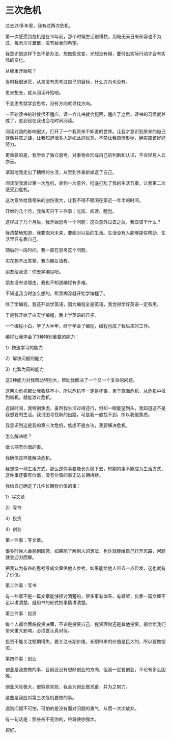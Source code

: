三次危机
============

过去20多年里，我有过两次危机。

第一次感受到危机是在10年前，那个时候生活很糟糕，用暗无天日来形容也不为过，每天浑浑噩噩，没有丝毫的希望。

我意识到这样下去不是办法，想做些改变，光想没有用，要付出实际行动才会有实际的变化。

从哪里开始呢？

当时我很迷茫，从来没有思考过自己的目标，什么方向也没有。

思来想去，就从阅读开始吧。

不会思考就学会思考，没有方向就寻找方向。

一开始读书的时候很不适应，读一会儿书就会犯困，适应了之后，读书的习惯就养成了，直到现在我也会花时间阅读。

阅读对我的影响很大，打开了一个我原来不知道的世界。让我才意识到原来的自己就像井底之蛙，让我知道很多人是如此的优秀，不禁让我自惭形秽，确实应该好好努力。

更重要的是，我学会了独立思考，对事物会形成自己的判断和认识，不会轻易人云亦云。

渐渐地我走出了糟糕的生活，从里到外重新塑造了自己。

阅读使我渡过第一次危机，直到一次意外，彻底打乱了我的生活节奏，让我第二次感受到危机。

这次意外给我带来的创伤很大，让我不得不赋闲在家近一年半的时间。

开始的几个月，我每天只干三件事：吃饭、阅读、睡觉。

这样过了几个月后，我开始思考一个问题：这次意外过去之后，我应该干什么？

我清楚地知道，我要面对未来，要面对以后的生活。生活没有人能够提供帮助，生活里只有靠自己。

随后的一段时间，我一直在思考这个问题。

实在想不出答案，我向朋友请教。

朋友给我说：你去学编程吧。

朋友没有说理由，我也不知道编程有多难。

不知道我当时怎么想的，稀里糊涂就开始学编程了。

除了学编程，我还开始学英语，因为编程全是英语，我觉得学好英语一定有用。

于是我开始了白天学编程，晚上学英语的日子。

一个编程小白，学了大半年，终于学会了编程，编程也成了我后来的工作。

编程让我学会了3种特别重要的能力：

1）快速学习的能力

2）解决问题的能力

3）化繁为简的能力

这3种能力对我帮助特别大，帮助我解决了一个又一个复杂的问题。

这两次危机都让我收获不小，所以危机不一定是坏事。勇于直面危机，从危机中找到新机，就能渡过危机。

近段时间，我特别焦虑。虽然我生活过得还行，但却一眼能望到头，我知道这不是我想要的生活。我试图寻找新的出路，可是我一直找不到，所以我很焦虑。

我意识到这是我的第三次危机，焦虑不是办法，我要解决危机。

怎么解决呢？

做长期有价值的事。

我确信这样能解决危机。

我想换一种生活方式，那么这件事要能长久做下去，短期的事不能成为生活方式，这件事还要有价值，没有价值的事无法长期持续。

我给自己确定了几件长期有价值的事：

1）写文章

2）写书

3）投资

4）创业

第一件事：写文章。

很多时候人会感到困惑，如果能了解别人的想法，也许就能给自己打开思路，问题就会迎刃而解。

把我认为有益的思考写成文章供他人参考，如果能给他人带去一点启发，这也就有了价值。

第二件事：写书

有一些事不是一篇文章能够探讨清楚的，很多事有体系、有框架，仅靠一篇文章不足以讲清楚，就用书的形式把事情讲清楚。

第三件事：投资

每个人都会面临投资决策，不论是投资自己、投资理财还是其他投资，都会给我们带来重大影响，必须要认真对待。

投资不能关注短期得失，要关注长期价值，长期带来的价值是巨大的，所以要做投资。

第四件事：创业

创业是我想做的事，目前还没有想好创业的方向，但我一定要创业，不论有多么困难。

创业风险极大，很容易失败，我会为创业做准备，并为之努力。

这些是我应对第三次危机要做的事。

遇到问题不可怕，可怕的是没有面对问题的勇气，从而一次次放弃。

有一句话是：那些杀不死你的，终将使你强大。

祝好。